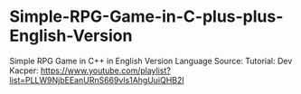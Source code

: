 # Simple-RPG-Game-in-C-plus-plus-English-Version
Simple RPG Game in C++ in English Version Language
Source: Tutorial: Dev Kacper: https://www.youtube.com/playlist?list=PLLW9NjbEEanURnS669vls1AhgUuiQHB2I
